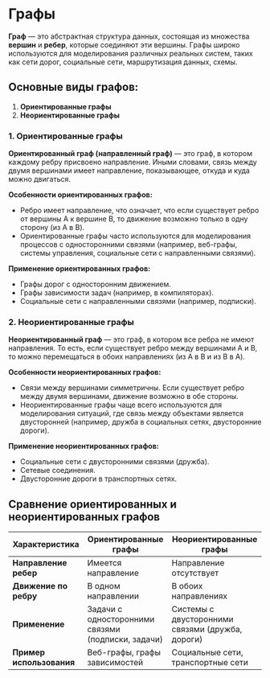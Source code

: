 # Графы

**Граф** — это абстрактная структура данных, состоящая из множества **вершин** и **ребер**, которые соединяют эти вершины. Графы широко используются для моделирования различных реальных систем, таких как сети дорог, социальные сети, маршрутизация данных, схемы.

## Основные виды графов:
1. **Ориентированные графы**  
2. **Неориентированные графы**

### 1. Ориентированные графы

**Ориентированный граф (направленный граф)** — это граф, в котором каждому ребру присвоено направление. Иными словами, связь между двумя вершинами имеет направление, показывающее, откуда и куда можно двигаться.

**Особенности ориентированных графов:**
- Ребро имеет направление, что означает, что если существует ребро от вершины A к вершине B, то движение возможно только в одну сторону (из A в B).
- Ориентированные графы часто используются для моделирования процессов с односторонними связями (например, веб-графы, системы управления, социальные сети с направленными связями).
  
**Применение ориентированных графов:**
- Графы дорог с односторонним движением.
- Графы зависимости задач (например, в компиляторах).
- Социальные сети с направленными связями (например, подписки).

### 2. Неориентированные графы

**Неориентированный граф** — это граф, в котором все ребра не имеют направления. То есть, если существует ребро между вершинами A и B, то можно перемещаться в обоих направлениях (из A в B и из B в A).

**Особенности неориентированных графов:**
- Связи между вершинами симметричны. Если существует ребро между двумя вершинами, движение возможно в обе стороны.
- Неориентированные графы чаще всего используются для моделирования ситуаций, где связь между объектами является двусторонней (например, дружба в социальных сетях, двусторонние дороги).

**Применение неориентированных графов:**
- Социальные сети с двусторонними связями (дружба).
- Сетевые соединения.
- Двусторонние дороги в транспортных сетях.

## Сравнение ориентированных и неориентированных графов

| Характеристика               | Ориентированные графы        | Неориентированные графы     |
|------------------------------|------------------------------|-----------------------------|
| **Направление ребер**         | Имеется направление          | Направление отсутствует      |
| **Движение по ребру**         | В одном направлении          | В обоих направлениях         |
| **Применение**                | Задачи с односторонними связями (подписки, задачи) | Системы с двусторонними связями (дружба, дороги) |
| **Пример использования**      | Веб-графы, графы зависимостей | Социальные сети, транспортные сети |
